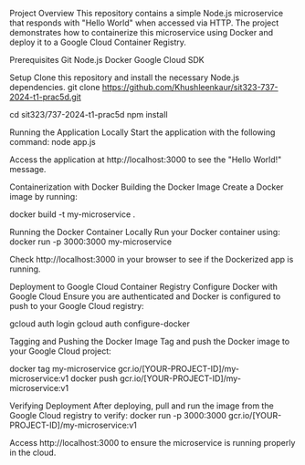 Project Overview
This repository contains a simple Node.js microservice that responds with "Hello World" when accessed via HTTP. The project demonstrates how to containerize this microservice using Docker and deploy it to a Google Cloud Container Registry.

Prerequisites
Git
Node.js
Docker
Google Cloud SDK

Setup
Clone this repository and install the necessary Node.js dependencies.
git clone https://github.com/Khushleenkaur/sit323-737-2024-t1-prac5d.git

cd sit323/737-2024-t1-prac5d
npm install

Running the Application Locally
Start the application with the following command:
node app.js

Access the application at http://localhost:3000 to see the "Hello World!" message.

Containerization with Docker
Building the Docker Image
Create a Docker image by running:

docker build -t my-microservice .

Running the Docker Container Locally
Run your Docker container using:
docker run -p 3000:3000 my-microservice

Check http://localhost:3000 in your browser to see if the Dockerized app is running.

Deployment to Google Cloud Container Registry
Configure Docker with Google Cloud
Ensure you are authenticated and Docker is configured to push to your Google Cloud registry:

gcloud auth login
gcloud auth configure-docker

Tagging and Pushing the Docker Image
Tag and push the Docker image to your Google Cloud project:

docker tag my-microservice gcr.io/[YOUR-PROJECT-ID]/my-microservice:v1
docker push gcr.io/[YOUR-PROJECT-ID]/my-microservice:v1

Verifying Deployment
After deploying, pull and run the image from the Google Cloud registry to verify:
docker run -p 3000:3000 gcr.io/[YOUR-PROJECT-ID]/my-microservice:v1

Access http://localhost:3000 to ensure the microservice is running properly in the cloud.



